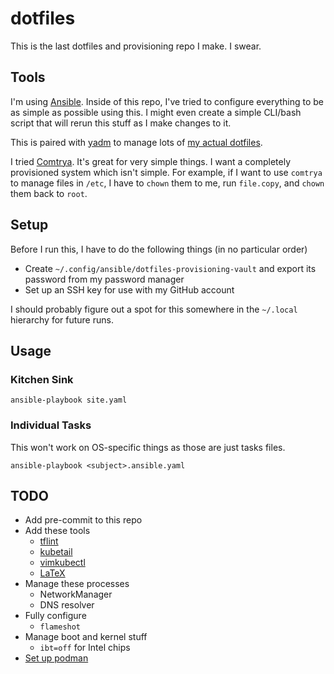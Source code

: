 # dotfiles

This is the last dotfiles and provisioning repo I make. I swear.

## Tools

I'm using [Ansible](https://www.ansible.com/). Inside of this repo, I've tried to configure everything to be as simple as possible using this. I might even create a simple CLI/bash script that will rerun this stuff as I make changes to it.

This is paired with [yadm](https://yadm.io/) to manage lots of [my actual dotfiles](https://github.com/thecjharries/dotfiles-yadm).

I tried [Comtrya](https://www.comtrya.dev/). It's great for very simple things. I want a completely provisioned system which isn't simple. For example, if I want to use `comtrya` to manage files in `/etc`, I have to `chown` them to me, run `file.copy`, and `chown` them back to `root`.

## Setup

Before I run this, I have to do the following things (in no particular order)

* Create `~/.config/ansible/dotfiles-provisioning-vault` and export its password from my password manager
* Set up an SSH key for use with my GitHub account

I should probably figure out a spot for this somewhere in the `~/.local` hierarchy for future runs.

## Usage

### Kitchen Sink

```console
ansible-playbook site.yaml
```

### Individual Tasks

This won't work on OS-specific things as those are just tasks files.

```console
ansible-playbook <subject>.ansible.yaml
```

## TODO

* Add pre-commit to this repo
* Add these tools
  * [tflint](https://github.com/terraform-linters/tflint)
  * [kubetail](https://github.com/johanhaleby/kubetail)
  * [vimkubectl](https://github.com/rottencandy/vimkubectl)
  * [LaTeX](https://wiki.archlinux.org/title/TeX_Live)
* Manage these processes
  * NetworkManager
  * DNS resolver
* Fully configure
  * `flameshot`
* Manage boot and kernel stuff
  * `ibt=off` for Intel chips
* [Set up podman](https://github.com/nektos/act/issues/303#issuecomment-882069025)
